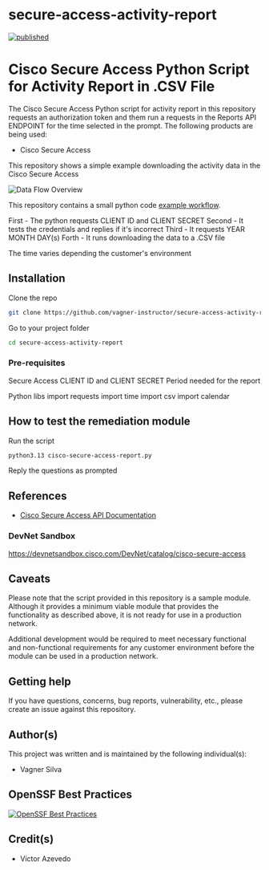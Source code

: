 # secure-access-activity-report

[![published](https://static.production.devnetcloud.com/codeexchange/assets/images/devnet-published.svg)](https://developer.cisco.com/codeexchange/github/repo/vagner-instructor/fmc-remediation-module-ftd-shun)

# Cisco Secure Access Python Script for Activity Report in .CSV File

The Cisco Secure Access Python script for activity report in this repository requests an authorization token and them run a requests in the Reports API ENDPOINT for the time selected in the prompt. The following products are being used:

- Cisco Secure Access


This repository shows a simple example downloading the activity data in the Cisco Secure Access

![Data Flow Overview](./images/data_flow_overview.png)

This repository contains a small python code [example workflow](./mcode/cisco-secure-access-report.py). 

First - The python requests CLIENT ID and CLIENT SECRET
Second - It tests the credentials and replies if it's incorrect
Third - It requests YEAR MONTH DAY(s)
Forth - It runs downloading the data to a .CSV file

The time varies depending the customer's environment


## Installation

Clone the repo
```bash
git clone https://github.com/vagner-instructor/secure-access-activity-report.git
```

Go to your project folder
```bash
cd secure-access-activity-report
```

### Pre-requisites

Secure Access CLIENT ID and CLIENT SECRET
Period needed for the report

Python libs
import requests
import time
import csv
import calendar


## How to test the remediation module

Run the script
```bash
python3.13 cisco-secure-access-report.py
```

Reply the questions as prompted

## References

* [Cisco Secure Access API Documentation]([https://www.cisco.com/c/en/us/td/docs/security/firepower/tetration/quick-start/guide/fmc-rm-sw-qsg.html](https://developer.cisco.com/docs/cloud-security/secure-access-api-reference-reporting-overview/#secure-access-reporting-api-endpoints))



### DevNet Sandbox

https://devnetsandbox.cisco.com/DevNet/catalog/cisco-secure-access

## Caveats

Please note that the script provided in this repository is a sample module.
Although it provides a minimum viable module that provides the functionality as described above,
it is not ready for use in a production network.

Additional development would be required to meet necessary functional and non-functional
requirements for any customer environment before the module can be used in a production network.

## Getting help

If you have questions, concerns, bug reports, vulnerability, etc., please create an issue against this repository.

## Author(s)

This project was written and is maintained by the following individual(s):

* Vagner Silva

## OpenSSF Best Practices
[![OpenSSF Best Practices](https://www.bestpractices.dev/projects/9715/badge)](https://www.bestpractices.dev/projects/9715)


## Credit(s)

* Victor Azevedo 

